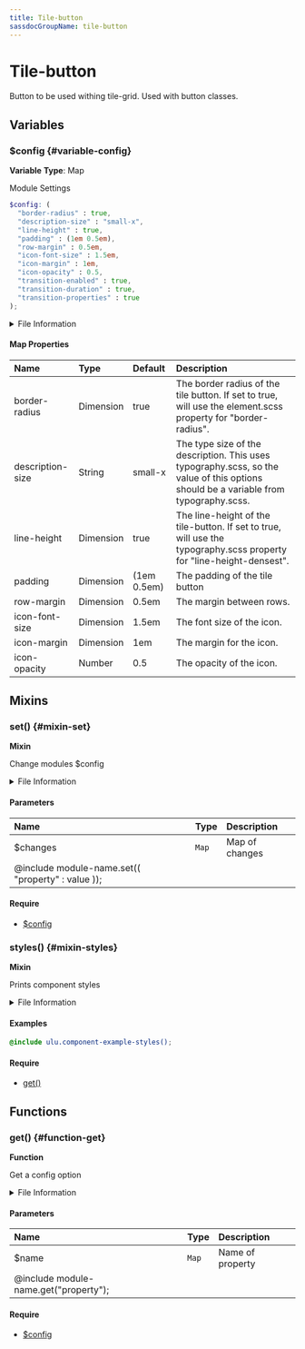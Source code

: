```yaml
---
title: Tile-button
sassdocGroupName: tile-button
---
```



# Tile-button

<div class="type-large">

Button to be used withing tile-grid. Used with button classes.

</div>



## Variables




<div class="sassdoc-item-header">

###  $config {#variable-config}

  <div class="sassdoc-item-header__labels">
    <span class="tag tag--primary"><strong>Variable</strong></span> <span class="tag"><strong>Type</strong>: Map</span>
  </div>

</div>

  

Module Settings
    
    

``` scss
$config: (
  "border-radius" : true,
  "description-size" : "small-x",
  "line-height" : true,
  "padding" : (1em 0.5em),
  "row-margin" : 0.5em,
  "icon-font-size" : 1.5em,
  "icon-margin" : 1em,
  "icon-opacity" : 0.5,
  "transition-enabled" : true,
  "transition-duration" : true,
  "transition-properties" : true
);
```
  


<details>
  <summary>File Information</summary>
  
- **File:** _tile-button.scss
- **Group:** tile-button
- **Type:** variable
- **Lines (comments):** 39-48
- **Lines (code):** 50-62

</details>

    

#### Map Properties


|Name|Type|Default|Description|
|:--|:--|:--|:--|
|border-radius|Dimension|true|The border radius of the tile button. If set to true, will use the element.scss property for "border-radius".|
|description-size|String|small-x|The type size of the description. This uses typography.scss, so the value of this options should be a variable from typography.scss.|
|line-height|Dimension|true|The line-height of the tile-button. If set to true, will use the typography.scss property for "line-height-densest".|
|padding|Dimension|(1em 0.5em)|The padding of the tile button|
|row-margin|Dimension|0.5em|The margin between rows.|
|icon-font-size|Dimension|1.5em|The font size of the icon.|
|icon-margin|Dimension|1em|The margin for the icon.|
|icon-opacity|Number|0.5|The opacity of the icon.|

    
  

## Mixins




<div class="sassdoc-item-header">

###  set() {#mixin-set}

  <div class="sassdoc-item-header__labels">
    <span class="tag tag--primary"><strong>Mixin</strong></span>
  </div>

</div>

  

Change modules $config
    
    


<details>
  <summary>File Information</summary>
  
- **File:** _tile-button.scss
- **Group:** tile-button
- **Type:** mixin
- **Lines (comments):** 64-66
- **Lines (code):** 68-70

</details>

    

#### Parameters


|Name|Type|Description|
|:--|:--|:--|
|$changes|`Map`|Map of changes
  @include module-name.set(( "property" : value ));|

    

#### Require

- [$config](/sass/components/accordion/#variable-config)
  


<div class="sassdoc-item-header">

###  styles() {#mixin-styles}

  <div class="sassdoc-item-header__labels">
    <span class="tag tag--primary"><strong>Mixin</strong></span>
  </div>

</div>

  

Prints component styles
    
    


<details>
  <summary>File Information</summary>
  
- **File:** _tile-button.scss
- **Group:** tile-button
- **Type:** mixin
- **Lines (comments):** 81-83
- **Lines (code):** 85-129

</details>

    

#### Examples

      


``` scss
@include ulu.component-example-styles();
```
  



      

#### Require

- [get()](/sass/components/accordion/#function-get)
  
  

## Functions




<div class="sassdoc-item-header">

###  get() {#function-get}

  <div class="sassdoc-item-header__labels">
    <span class="tag tag--primary"><strong>Function</strong></span>
  </div>

</div>

  

Get a config option
    
    


<details>
  <summary>File Information</summary>
  
- **File:** _tile-button.scss
- **Group:** tile-button
- **Type:** function
- **Lines (comments):** 72-74
- **Lines (code):** 76-79

</details>

    

#### Parameters


|Name|Type|Description|
|:--|:--|:--|
|$name|`Map`|Name of property
  @include module-name.get("property");|

    

#### Require

- [$config](/sass/components/accordion/#variable-config)
  
  
  